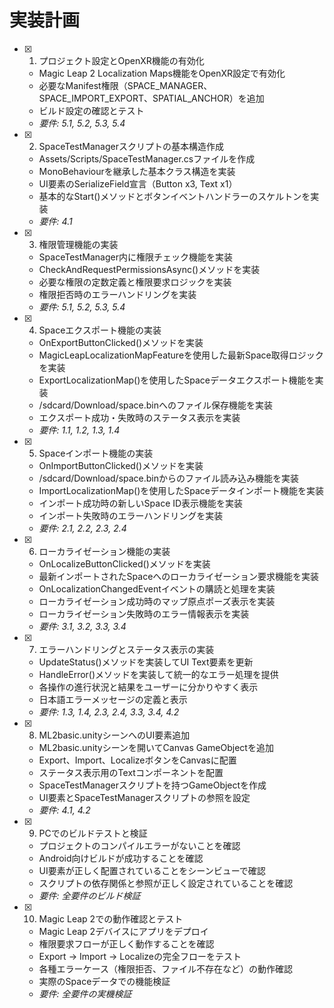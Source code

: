 # 実装計画

- [x] 1. プロジェクト設定とOpenXR機能の有効化
  - Magic Leap 2 Localization Maps機能をOpenXR設定で有効化
  - 必要なManifest権限（SPACE_MANAGER、SPACE_IMPORT_EXPORT、SPATIAL_ANCHOR）を追加
  - ビルド設定の確認とテスト
  - _要件: 5.1, 5.2, 5.3, 5.4_

- [x] 2. SpaceTestManagerスクリプトの基本構造作成
  - Assets/Scripts/SpaceTestManager.csファイルを作成
  - MonoBehaviourを継承した基本クラス構造を実装
  - UI要素のSerializeField宣言（Button x3, Text x1）
  - 基本的なStart()メソッドとボタンイベントハンドラーのスケルトンを実装
  - _要件: 4.1_

- [x] 3. 権限管理機能の実装
  - SpaceTestManager内に権限チェック機能を実装
  - CheckAndRequestPermissionsAsync()メソッドを実装
  - 必要な権限の定数定義と権限要求ロジックを実装
  - 権限拒否時のエラーハンドリングを実装
  - _要件: 5.1, 5.2, 5.3, 5.4_

- [x] 4. Spaceエクスポート機能の実装
  - OnExportButtonClicked()メソッドを実装
  - MagicLeapLocalizationMapFeatureを使用した最新Space取得ロジックを実装
  - ExportLocalizationMap()を使用したSpaceデータエクスポート機能を実装
  - /sdcard/Download/space.binへのファイル保存機能を実装
  - エクスポート成功・失敗時のステータス表示を実装
  - _要件: 1.1, 1.2, 1.3, 1.4_

- [x] 5. Spaceインポート機能の実装
  - OnImportButtonClicked()メソッドを実装
  - /sdcard/Download/space.binからのファイル読み込み機能を実装
  - ImportLocalizationMap()を使用したSpaceデータインポート機能を実装
  - インポート成功時の新しいSpace ID表示機能を実装
  - インポート失敗時のエラーハンドリングを実装
  - _要件: 2.1, 2.2, 2.3, 2.4_

- [x] 6. ローカライゼーション機能の実装
  - OnLocalizeButtonClicked()メソッドを実装
  - 最新インポートされたSpaceへのローカライゼーション要求機能を実装
  - OnLocalizationChangedEventイベントの購読と処理を実装
  - ローカライゼーション成功時のマップ原点ポーズ表示を実装
  - ローカライゼーション失敗時のエラー情報表示を実装
  - _要件: 3.1, 3.2, 3.3, 3.4_

- [x] 7. エラーハンドリングとステータス表示の実装
  - UpdateStatus()メソッドを実装してUI Text要素を更新
  - HandleError()メソッドを実装して統一的なエラー処理を提供
  - 各操作の進行状況と結果をユーザーに分かりやすく表示
  - 日本語エラーメッセージの定義と表示
  - _要件: 1.3, 1.4, 2.3, 2.4, 3.3, 3.4, 4.2_

- [x] 8. ML2basic.unityシーンへのUI要素追加
  - ML2basic.unityシーンを開いてCanvas GameObjectを追加
  - Export、Import、LocalizeボタンをCanvasに配置
  - ステータス表示用のTextコンポーネントを配置
  - SpaceTestManagerスクリプトを持つGameObjectを作成
  - UI要素とSpaceTestManagerスクリプトの参照を設定
  - _要件: 4.1, 4.2_

- [x] 9. PCでのビルドテストと検証
  - プロジェクトのコンパイルエラーがないことを確認
  - Android向けビルドが成功することを確認
  - UI要素が正しく配置されていることをシーンビューで確認
  - スクリプトの依存関係と参照が正しく設定されていることを確認
  - _要件: 全要件のビルド検証_

- [x] 10. Magic Leap 2での動作確認とテスト
  - Magic Leap 2デバイスにアプリをデプロイ
  - 権限要求フローが正しく動作することを確認
  - Export → Import → Localizeの完全フローをテスト
  - 各種エラーケース（権限拒否、ファイル不存在など）の動作確認
  - 実際のSpaceデータでの機能検証
  - _要件: 全要件の実機検証_
